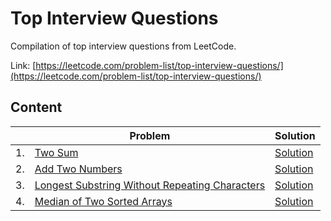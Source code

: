 # Top Interview Questions

Compilation of top interview questions from LeetCode.

Link: [https://leetcode.com/problem-list/top-interview-questions/](https://leetcode.com/problem-list/top-interview-questions/)

## Content

|   |Problem   |Solution   |
|---|---|---|
|1.   |[Two Sum](https://leetcode.com/problems/two-sum/)   |[Solution](https://github.com/sampadk04/LeetCode_Solutions/blob/main/Top_Interview_Questions/Two_Sum.py)   |
|2.   |[Add Two Numbers](https://leetcode.com/problems/add-two-numbers/)   |[Solution](https://github.com/sampadk04/LeetCode_Solutions/blob/main/Top_Interview_Questions/Add_Two_Numbers.py)   |
|3.   |[Longest Substring Without Repeating Characters](https://leetcode.com/problems/longest-substring-without-repeating-characters/)   |[Solution](https://github.com/sampadk04/LeetCode_Solutions/blob/main/Top_Interview_Questions/Longest_Substring_Without_Repeating_Characters.py)   |
|4.   |[Median of Two Sorted Arrays](https://leetcode.com/problems/median-of-two-sorted-arrays/)   |[Solution]()   |

[To preview in VSCODE: Shift + CMD + V]: #
[To add an extra row: |   |   |   |]: #̌̌̌